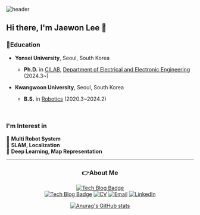 <!-- ![waving](https://capsule-render.vercel.app/api?type=waving&height=200&text=LeeJaeWon&fontAlign=75&fontAlignY=40&color=gradient)-->  

![header](https://capsule-render.vercel.app/api?type=waving&color=auto&height=250&section=header&text=LeeJaewon&fontSize=90&animation=fadeIn&fontAlignY=38&desc=Robotics&descAlignY=55&descAlign=71.8)
  
## Hi there, I'm Jaewon Lee 👋  

<h3 align="left">📖Education </h3>

* **Yonsei University**, Seoul, South Korea
    * **Ph.D.** in [CILAB](https://cilab.yonsei.ac.kr/), [Department of Electrical and Electronic Engineering](https://ee.yonsei.ac.kr/ee/index.do) (2024.3~)
   
* **Kwangwoon University**, Seoul, South Korea
    * **B.S.** in [Robotics](https://cni.kw.ac.kr/) (2020.3~2024.2)

<br>

### I'm Interest in   
🔎 **Multi Robot System**<br>
🔎 **SLAM, Localization**<br>
🔎 **Deep Learning, Map Representation**<br>

<!--
------------------------------------
### Tech Stack & Frame Work that I Know and Study 
<div align=left>
<img src="https://img.shields.io/badge/C++-00599C?style=flat-square&logo=C%2B%2B&logoColor=white"/></a>
<img src="https://img.shields.io/badge/C-A8B9CC?style=flat-square&logo=C&logoColor=white"/></a>
<img src="https://img.shields.io/badge/Python-3766AB?style=flat-square&logo=Python&logoColor=white"/></a>
<img src="https://img.shields.io/badge/C Sharp-239120?style=flat-square&logo=CSharp&logoColor=white"/></a>
<br>
<img src="https://img.shields.io/badge/Git-F05032?style=flat-square&logo=Git&logoColor=white"/></a>
<img src="https://img.shields.io/badge/Anaconda-44A833?style=flat-square&logo=Anaconda&logoColor=white"/></a>
<img src="https://img.shields.io/badge/VSCode-007ACC?style=flat-square&logo=VisualStudioCode&logoColor=white"/></a>
<img src="https://img.shields.io/badge/Ubuntu-E95420?style=flat-square&logo=Ubuntu&logoColor=white"/></a>
<br>
<img src="https://img.shields.io/badge/PyTorch-EE4C2C?style=flat-square&logo=PyTorch&logoColor=white"/></a>
<img src="https://img.shields.io/badge/Unity-000000?style=flat-square&logo=Unity&logoColor=white"/></a>
<img src="https://img.shields.io/badge/OpenCV-5C3EE8?style=flat-square&logo=OpenCV&logoColor=white"/></a>
<img src="https://img.shields.io/badge/ROS1-22314E?style=flat-square&logo=ROS&logoColor=white"/></a>
<br>
<img src="https://img.shields.io/badge/Inventor-FF8800?style=flat-square&logo=Autodesk&logoColor=white"/></a>
<img src="https://img.shields.io/badge/STM32F401RE-03234B?style=flat-square&logo=STMicroelectronics&logoColor=white"/></a>
<img src="https://img.shields.io/badge/Arduino-00979D?style=flat-square&logo=Arduino&logoColor=white"/></a>
</div>
-->
--------------------------------------  
<h3 align="center">👉About Me </h3>

<div align=center>

  [![Tech Blog Badge](http://img.shields.io/badge/-AboutMe-black?style=flat-square&logo=github&link=https://davinci-ai.tistory.com/)](https://lee-jaewon.github.io/leejaewon-cv-page/)
  <br>
  [![Tech Blog Badge](http://img.shields.io/badge/-Tech%20Blog-black?style=flat-square&logo=github&link=https://davinci-ai.tistory.com/)](https://lee-jaewon.github.io/)
  [![CV](http://img.shields.io/badge/-CV-black?style=flat-square&logo=github&link=https://davinci-ai.tistory.com/)](https://github.com/Lee-JaeWon/Lee-JaeWon_CV/blob/main/Lee-JaeWon_CV.pdf) 
  [![Email](http://img.shields.io/badge/-Email-0077b5?style=flat-square&logo=Gmail&logoColor=white&link=https://davinci-ai.tistory.com/)](https://lee-jaewon.github.io/Aboutme/email) 
[![LinkedIn](https://img.shields.io/badge/-LinkedIn-0077b5?style=flat-square&logo=linkedin&logoColor=white&link=https://www.linkedin.com/in/jaewon-lee-profile/)](https://www.linkedin.com/in/jaewon-lee-profile/)
<be>  

<!--
[![Hits](https://hits.seeyoufarm.com/api/count/incr/badge.svg?url=https%3A%2F%2Fgithub.com%2FLee-JaeWon&count_bg=%237FC4BF&title_bg=%23555555&icon=&icon_color=%23E7E7E7&title=hits&edge_flat=false)](https://hits.seeyoufarm.com)
-->
</div>

<div align=center>
  <!--
[![Solved.ac프로필](http://mazassumnida.wtf/api/generate_badge?boj=jawwoni)](https://solved.ac/jawwoni)
  <br>
-->
  
[![Anurag's GitHub stats](https://github-readme-stats.vercel.app/api?username=Lee-JaeWon)](https://github.com/anuraghazra/github-readme-stats)  

</div>



<!--
**Lee-JaeWon/Lee-JaeWon** is a ✨ _special_ ✨ repository because its `README.md` (this file) appears on your GitHub profile.

Here are some ideas to get you started:


  🔨💻
- 🔭 I’m currently working on ...
- 🌱 I’m currently learning ...
- 👯 I’m looking to collaborate on ...
- 🤔 I’m looking for help with ...
- 💬 Ask me about ...
- 📫 How to reach me: ...
- 😄 Pronouns: ...
- ⚡ Fun fact: ...
-->
